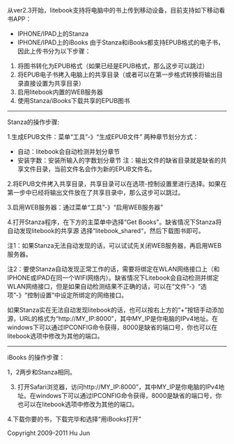 从ver2.3开始，litebook支持将电脑中的书上传到移动设备，目前支持如下移动看书APP：

  * IPHONE/IPAD上的Stanza
  * IPHONE/IPAD上的iBooks
由于Stanza和iBooks都支持EPUB格式的电子书，因此上传书分为以下步骤：

  1. 将图书转化为EPUB格式（如果已经是EPUB格式，那么这步可以跳过）
  1. 将EPUB电子书拷入电脑上的共享目录（或者可以在第一步格式转换将输出目录直接设置为共享目录）
  1. 启用litebook内置的WEB服务器
  1. 使用Stanza/iBooks下载共享的EPUB图书

---

Stanza的操作步骤:

1.生成EPUB文件：菜单“工具”-》“生成EPUB文件”
两种章节划分方式：
  * 自动：litebook会自动检测并划分章节
  * 安装字数：安装所输入的字数划分章节
注：输出文件的缺省目录就是缺省的共享文件目录，当前文件名会作为新的EPUB文件名。

2.将EPUB文件拷入共享目录，共享目录可以在选项-控制设置里进行选择。如果在第一步中已经将输出文件放在了共享目录中，那么这步可以跳过。

3.启用WEB服务器：通过菜单“工具”-》“启用WEB服务器”

4.打开Stanza程序，在下方的主菜单中选择“Get Books"。缺省情况下Stanza将自动发现litebook的共享源
选择“litebook\_shared“，然后下载图书即可。

注1：如果Stanza无法自动发现的话，可以试试先关闭WEB服务器，再启用WEB服务器。

注2：要使Stanza自动发现正常工作的话，需要将绑定在WLAN网络接口上（和IPHONE或IPAD在同一个WIFI网络内）。缺省情况下Litebook会自动检测并绑定WLAN网络接口，但是如果自动检测结果不正确的话，可以在“文件”-》“选项”-》“控制设置”中设定所绑定的网络接口。

如果Stanza实在无法自动发现litebook的话，也可以按右上方的“+”按钮手动添加源，URL的格式为“http://MY_IP:8000”，其中MY\_IP是你电脑的IPv4地址。在windows下可以通过IPCONFIG命令获得，8000是缺省的端口号，你也可以在litebook选项中修改为其他的端口。


---

iBooks 的操作步骤：

1，2两步和Stanza相同。

3. 打开Safari浏览器，访问http://MY_IP:8000”，其中MY\_IP是你电脑的IPv4地址。在windows下可以通过IPCONFIG命令获得，8000是缺省的端口号，你也可以在litebook选项中修改为其他的端口。

4.下载你要的书，下载完毕和选择“用iBooks打开”



Copyright 2009-2011 Hu Jun
